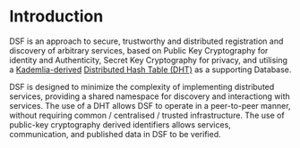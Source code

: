 # Introduction

DSF is an approach to secure, trustworthy and distributed registration and discovery of arbitrary services, based on Public Key Cryptography for identity and Authenticity, Secret Key Cryptography for privacy, and utilising a [Kademlia-derived](https://en.wikipedia.org/wiki/Kademlia) [Distributed Hash Table \(DHT\)](https://en.wikipedia.org/wiki/Distributed_hash_table) as a supporting Database.

DSF is designed to minimize the complexity of implementing distributed services, providing a shared namespace for discovery and interactiong with services. The use of a DHT allows DSF to operate in a peer-to-peer manner, without requiring common / centralised / trusted infrastructure. The use of public-key cryptography derived identifiers allows services, communication, and published data in DSF to be verified.



